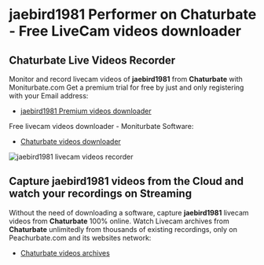 # jaebird1981 Performer on Chaturbate - Free LiveCam videos downloader

## Chaturbate Live Videos Recorder

Monitor and record livecam videos of **jaebird1981** from **Chaturbate** with Moniturbate.com
Get a premium trial for free by just and only registering with your Email address:
* [jaebird1981 Premium videos downloader](https://moniturbate.com/request-demo-licence-key.html)

Free livecam videos downloader - Moniturbate Software:
* [Chaturbate videos downloader](https://moniturbate.com/moniturbate-download-software.html)

![jaebird1981 livecam videos recorder](https://peachurnet.com/templates/moniturbate-software.png)


## Capture jaebird1981 videos from the Cloud and watch your recordings on Streaming

Without the need of downloading a software, capture **jaebird1981** livecam videos from **Chaturbate** 100% online.
Watch Livecam archives from **Chaturbate** unlimitedly from thousands of existing recordings, only on Peachurbate.com and its websites network:
* [Chaturbate videos archives](https://peachurnet.com/)